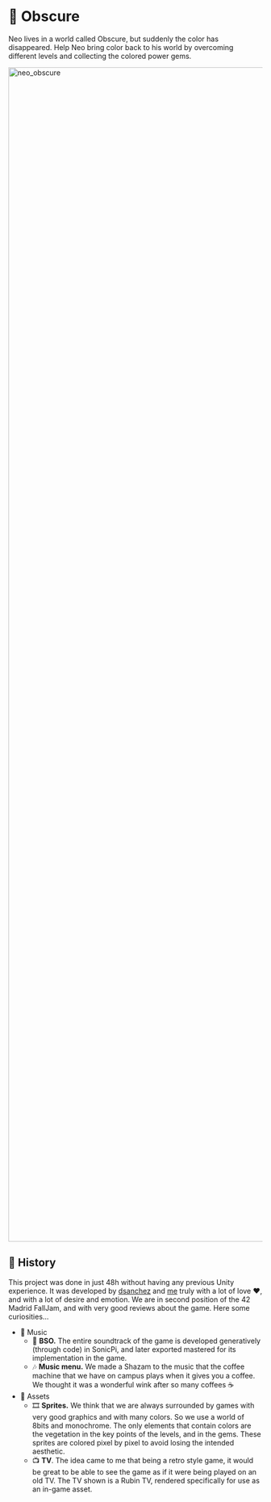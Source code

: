 # 💎 Obscure

Neo lives in a world called Obscure, but suddenly the color has disappeared. Help Neo bring color back to his world by overcoming different levels and collecting the colored power gems.

<img width="2328" alt="neo_obscure" src="https://user-images.githubusercontent.com/29986345/196810660-47bebd15-ff17-4bdc-b83a-bc8f7ff75c76.png">

## 📜 History

This project was done in just 48h without having any previous Unity experience. It was developed by [dsanchez](https://github.com/diegosanchezstrange) and [me](https://github.com/Brandommoore) truly with a lot of love ❤, and with a lot of desire and emotion. We are in second position of the 42 Madrid FallJam, and with very good reviews about the game. Here some curiosities...

- 🎵 Music
	- 🎻 **BSO.** The entire soundtrack of the game is developed generatively (through code) in SonicPi, and later exported mastered for its implementation in the game.
	- 🎶 **Music menu.** We made a Shazam to the music that the coffee machine that we have on campus plays when it gives you a coffee. We thought it was a wonderful wink after so many coffees ☕
- 📂 Assets
	- 🎞 **Sprites.** We think that we are always surrounded by games with very good graphics and with many colors. So we use a world of 8bits and monochrome. The only elements that contain colors are the vegetation in the key points of the levels, and in the gems. These sprites are colored pixel by pixel to avoid losing the intended aesthetic.
	- 📺 **TV**. The idea came to me that being a retro style game, it would be great to be able to see the game as if it were being played on an old TV. The TV shown is a Rubin TV, rendered specifically for use as an in-game asset.

